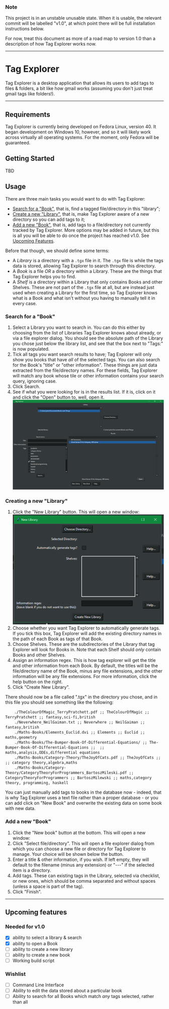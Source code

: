 ### Note

This project is in an unstable unusable state. When it is usable, the relevant 
commit will be labelled "v1.0", at which point there will be full installation 
instructions below.

For now, treat this document as more of a road map to version 1.0 than a 
description of how Tag Explorer works now.


---


# Tag Explorer

Tag Explorer is a desktop application that allows its users to add tags to 
files & folders, a bit like how gmail works (assuming you don't just treat 
gmail tags like folders!).


---


## Requirements

Tag Explorer is currently being developed on Fedora Linux, version 40. It 
began development on Windows 10, however, and so it will likely work across 
virtually all operating systems. For the moment, only Fedora will be 
guaranteed.


## Getting Started

TBD


## Usage

There are three main tasks you would want to do with Tag Explorer:
- [Search for a "Book"](#search-for-a-"book"), that is, find a tagged
    file/directory in this "library";
- [Create a new "Library"](#creating-a-new-"library"), that is, make Tag
    Explorer aware of a new directory so you can add tags to it;
- [Add a new "Book"](#add-a-new-"book"), that is, add tags to a 
  file/directory not currently tracked by Tag Explorer.
More options may be added in future, but this is all you will be able to do 
once the project has reached v1.0. See [Upcoming Features](#Upcoming-Features).

Before that though, we should define some terms:
- A *Library* is a directory with a `.tgx` file in it. The `.tgx` file is while 
  the tags data is stored, allowing Tag Explorer to search through this 
  directory.
- A *Book* is a file *OR* a directory within a Library. These are the things 
  that Tag Explorer helps you to find.
- A *Shelf* is a directory within a Library that only contains Books and other 
  Shelves. These are not part of the `.tgx` file at all, but are instead just  
  used when creating a Library for the first time, so Tag Explorer knows what 
  is a Book and what isn't without you having to manually tell it in every 
  case.

### Search for a "Book"

1. Select a Library you want to search in. You can do this either by choosing 
   from the list of Libraries Tag Explorer knows about already, or via a file 
   explorer dialog.
   You should see the absolute path of the Library you chose just below the 
   library list, and see that the box next to "Tags:" is now populated.
1. Tick all tags you want search results to have; Tag Explorer will only show 
   you books that have *all* of the selected tags. You can also search for the 
   Book's "title" or "other information". These things are just data extracted 
   from the file/directory names. For these fields, Tag Explorer will match any 
   book whose tile or other information contains your search query, ignoring 
   case.
1. Click Search.
1. See if what you were looking for is in the results list. If it is, click on 
   it and click the "Open" button to, well, open it.
    ![main window](./readme-assets/MainWindowShot_20240228.png)


### Creating a new "Library"

1. Click the "New Library" button. This will open a new window:
	![new library window](./readme-assets/NewLibShot_20240228.png)
1. Choose whether you want Tag Explorer to automatically generate tags. If you 
   tick this box, Tag Explorer will add the existing directory names in the 
   path of each Book as tags of that Book.
1. Choose Shelves. These are the subdirectories of the Library that tag 
   Explorer will look for Books in. Note that each Shelf should *only* contain 
   Books and other Shelves.
1. Assign an information regex. This is how tag explorer will get the title and 
   other information from each Book. By default, the titles will be the 
   file/directory name of the Book, minus any file extensions, and the other 
   information will be any file extensions. For more information, click the 
   help button on the right.
1. Click "Create New Library".

There should now be a file called ".tgx" in the directory you chose, and in this
file you should see something like the following:
```
	./TheColourOfMagic_TerryPratchett.pdf ;; TheColourOfMagic ;; TerryPratchett ;; fantasy,sci-fi,british
	./Neverwhere_NeilGaiman.txt ;; Neverwhere ;; NeilGaiman ;; fantasy,british
	./Maths-Books/Elements_Euclid.dvi ;; Elements ;; Euclid ;; maths,geometry
	./Maths-Books/The-Bumper-Book-Of-Differential-Equations/ ;; The-Bumper-Book-Of-Differential-Equations ;;  ;; maths,analysis,ODEs,differential equations
	./Maths-Books/Category-Theory/TheJoyOfCats.pdf ;; TheJoyOfCats ;;  ;; category theory,algebra,maths
	./Maths-Books/Category-Theory/CategoryTheoryForProgrammers_BartoszMileski.pdf ;; CategoryTheoryForProgrammers ;; BartoszMilewski ;; maths,category theory, programming, haskell
```
You can just manually add tags to books in the database now - indeed, that is
why Tag Explorer uses a text file rather than a proper database - or you can
add click on "New Book" and overwrite the existing data on some book with new
data.


### Add a new "Book"

1. Click the "New book" button at the bottom. This will open  a new window:
	<!-- ![Screenshot of "New Book" window]() -->
1. Click "Select file/directory". This will open a file explorer dialog from 
   which you can choose a new file or directory for Tag Explorer to manage. 
   Your choice will be shown below the button.
1. Enter a title & other information, if you wish. If left empty, they will 
   default to the filename (minus any extension) or "---" if the selected item 
   is a directory.
1. Add tags. These can existing tags in the Library, selected via checklist, or 
   new ones, which should be comma separated and without spaces (unless a space 
   is part of the tag).
1. Click "Finish".


---


## Upcoming features

### Needed for v1.0

- [x] ability to select a library & search
- [x] ability to open a Book
- [ ] ability to create a new library
- [ ] ability to create a new book
- [ ] Working build script

### Wishlist

- [ ] Command Line Interface
- [ ] Ability to edit the data stored about a particular book
- [ ] Ability to search for all Books which match *any* tags selected, rather 
  than all
